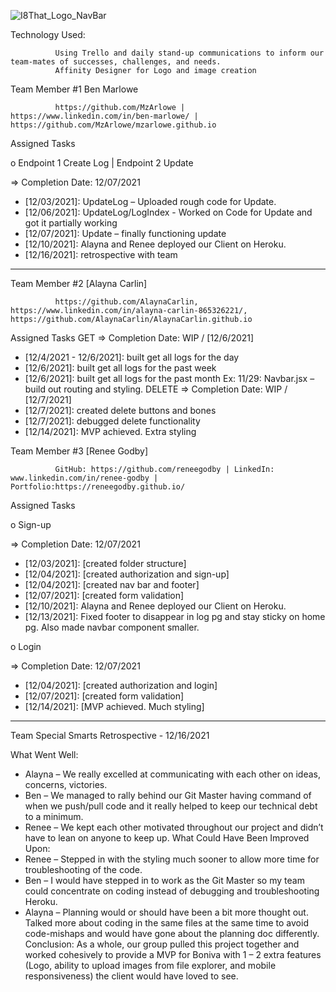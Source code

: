 ![I8That_Logo_NavBar](https://user-images.githubusercontent.com/63788692/146471485-94e56da9-4c74-49fa-9569-dc4790cb65ce.PNG)



Technology Used:

              Using Trello and daily stand-up communications to inform our team-mates of successes, challenges, and needs.
              Affinity Designer for Logo and image creation

Team Member #1  Ben Marlowe

              https://github.com/MzArlowe | https://www.linkedin.com/in/ben-marlowe/ | https://github.com/MzArlowe/mzarlowe.github.io

Assigned Tasks

o Endpoint 1 Create Log | Endpoint 2 Update

=> Completion Date: 12/07/2021

- [12/03/2021]: UpdateLog – Uploaded rough code for Update.
- [12/06/2021]: UpdateLog/LogIndex - Worked on Code for Update and got it partially working
- [12/07/2021]: Update – finally functioning update
-	[12/10/2021]: Alayna and Renee deployed our Client on Heroku.
-	[12/16/2021]: retrospective with team

---

Team Member #2  [Alayna Carlin]

              https://github.com/AlaynaCarlin, https://www.linkedin.com/in/alayna-carlin-865326221/, https://github.com/AlaynaCarlin/AlaynaCarlin.github.io

Assigned Tasks
GET
=> Completion Date: WIP / [12/6/2021]
- [12/4/2021 - 12/6/2021]: built get all logs for the day 
- [12/6/2021]: built get all logs for the past week
- [12/6/2021]: built get all logs for the past month
Ex: 11/29: Navbar.jsx – build out routing and styling.
DELETE
 => Completion Date: WIP / [12/7/2021]
- [12/7/2021]: created delete buttons and bones
- [12/7/2021]: debugged delete functionality 
- [12/14/2021]: MVP achieved. Extra styling
 

Team Member #3  [Renee Godby]

              GitHub: https://github.com/reneegodby | LinkedIn: www.linkedin.com/in/renee-godby | Portfolio:https://reneegodby.github.io/

Assigned Tasks

o Sign-up

=> Completion Date: 12/07/2021
- [12/03/2021]: [created folder structure]
- [12/04/2021]: [created authorization and sign-up]
- [12/04/2021]: [created nav bar and footer]
- [12/07/2021]: [created form validation]
- [12/10/2021]: Alayna and Renee deployed our Client on Heroku.
- [12/13/2021]: Fixed footer to disappear in log pg and stay sticky on home pg. Also made navbar component smaller. 

o Login

=> Completion Date: 12/07/2021
- [12/04/2021]: [created authorization and login]
- [12/07/2021]: [created form validation]
- [12/14/2021]: [MVP achieved. Much styling]

---

Team Special Smarts Retrospective - 12/16/2021

What Went Well:
-	Alayna – We really excelled at communicating with each other on ideas, concerns, victories.
-	Ben – We managed to rally behind our Git Master having command of when we push/pull code and it really helped to keep our technical debt to a minimum. 
-	Renee – We kept each other motivated throughout our project and didn’t have to lean on anyone to keep up. 
What Could Have Been Improved Upon:
-	Renee – Stepped in with the styling much sooner to allow more time for troubleshooting of the code.
-	Ben – I would have stepped in to work as the Git Master so my team could concentrate on coding instead of debugging and troubleshooting Heroku. 
-	Alayna – Planning would or should have been a bit more thought out. Talked more about coding in the same files at the same time to avoid code-mishaps and would have gone about the planning doc differently. 
Conclusion:
As a whole, our group pulled this project together and worked cohesively to provide a MVP for Boniva with 1 – 2 extra features (Logo, ability to upload images from file explorer, and mobile responsiveness) the client would have loved to see.

